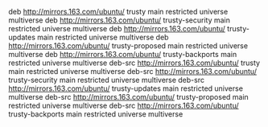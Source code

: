 deb http://mirrors.163.com/ubuntu/ trusty main restricted universe multiverse 
deb http://mirrors.163.com/ubuntu/ trusty-security main restricted universe multiverse 
deb http://mirrors.163.com/ubuntu/ trusty-updates main restricted universe multiverse 
deb http://mirrors.163.com/ubuntu/ trusty-proposed main restricted universe multiverse 
deb http://mirrors.163.com/ubuntu/ trusty-backports main restricted universe multiverse 
deb-src http://mirrors.163.com/ubuntu/ trusty main restricted universe multiverse 
deb-src http://mirrors.163.com/ubuntu/ trusty-security main restricted universe multiverse 
deb-src http://mirrors.163.com/ubuntu/ trusty-updates main restricted universe multiverse 
deb-src http://mirrors.163.com/ubuntu/ trusty-proposed main restricted universe multiverse 
deb-src http://mirrors.163.com/ubuntu/ trusty-backports main restricted universe multiverse
